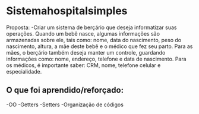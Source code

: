 # Sistemahospitalsimples
Proposta:
-Criar um sistema de berçário que deseja informatizar suas operações. Quando um bebê nasce, algumas informações são armazenadas sobre ele, tais como: nome, data do nascimento, peso do nascimento, altura, a mãe deste bebê e o médico que fez seu parto. Para as mães, o berçário também deseja manter um controle, guardando informações como: nome, endereço, telefone e data de nascimento. Para os médicos, é importante saber: CRM, nome, telefone celular e especialidade.

## O que foi aprendido/reforçado:
-OO
-Getters
-Setters
-Organização de códigos




